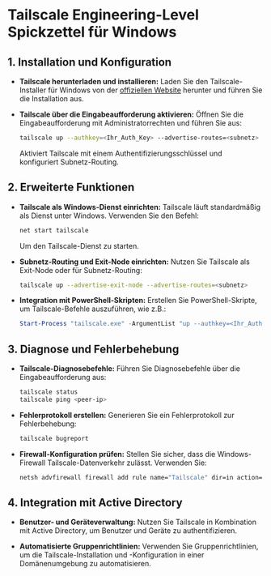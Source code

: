 # Tailscale Engineering-Level Spickzettel für Windows



## 1. Installation und Konfiguration

- **Tailscale herunterladen und installieren:**
  Laden Sie den Tailscale-Installer für Windows von der [offiziellen Website](https://tailscale.com/download) herunter und führen Sie die Installation aus.

- **Tailscale über die Eingabeaufforderung aktivieren:**
  Öffnen Sie die Eingabeaufforderung mit Administratorrechten und führen Sie aus:
  ```bash
  tailscale up --authkey=<Ihr_Auth_Key> --advertise-routes=<subnetz>
  ```
  Aktiviert Tailscale mit einem Authentifizierungsschlüssel und konfiguriert Subnetz-Routing.

## 2. Erweiterte Funktionen

- **Tailscale als Windows-Dienst einrichten:**
  Tailscale läuft standardmäßig als Dienst unter Windows. Verwenden Sie den Befehl:
  ```bash
  net start tailscale
  ```
  Um den Tailscale-Dienst zu starten.

- **Subnetz-Routing und Exit-Node einrichten:**
  Nutzen Sie Tailscale als Exit-Node oder für Subnetz-Routing:
  ```bash
  tailscale up --advertise-exit-node --advertise-routes=<subnetz>
  ```

- **Integration mit PowerShell-Skripten:**
  Erstellen Sie PowerShell-Skripte, um Tailscale-Befehle auszuführen, wie z.B.:
  ```powershell
  Start-Process "tailscale.exe" -ArgumentList "up --authkey=<Ihr_Auth_Key>"
  ```

## 3. Diagnose und Fehlerbehebung

- **Tailscale-Diagnosebefehle:**
  Führen Sie Diagnosebefehle über die Eingabeaufforderung aus:
  ```bash
  tailscale status
  tailscale ping <peer-ip>
  ```

- **Fehlerprotokoll erstellen:**
  Generieren Sie ein Fehlerprotokoll zur Fehlerbehebung:
  ```bash
  tailscale bugreport
  ```

- **Firewall-Konfiguration prüfen:**
  Stellen Sie sicher, dass die Windows-Firewall Tailscale-Datenverkehr zulässt. Verwenden Sie:
  ```bash
  netsh advfirewall firewall add rule name="Tailscale" dir=in action=allow program="C:\Program Files\Tailscale\tailscale.exe" enable=yes
  ```

## 4. Integration mit Active Directory

- **Benutzer- und Geräteverwaltung:**
  Nutzen Sie Tailscale in Kombination mit Active Directory, um Benutzer und Geräte zu authentifizieren.

- **Automatisierte Gruppenrichtlinien:**
  Verwenden Sie Gruppenrichtlinien, um die Tailscale-Installation und -Konfiguration in einer Domänenumgebung zu automatisieren.
